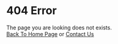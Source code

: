 # 404 Error  
The page you are looking does not exists.  
[Back To Home Page](https://elevenstudio-main.github.io/) or [Contact Us]()  
